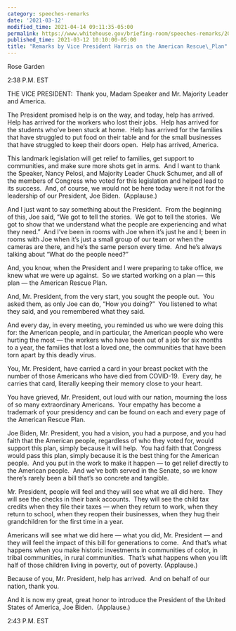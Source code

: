 ```yaml
---
category: speeches-remarks
date: '2021-03-12'
modified_time: 2021-04-14 09:11:35-05:00
permalink: https://www.whitehouse.gov/briefing-room/speeches-remarks/2021/03/12/remarks-by-vice-president-harris-on-the-american-rescue-plan/
published_time: 2021-03-12 10:10:00-05:00
title: "Remarks by Vice President Harris on the American Rescue\_Plan"
---
```

 
Rose Garden

2:38 P.M. EST  
  
THE VICE PRESIDENT:  Thank you, Madam Speaker and Mr. Majority Leader
and America.   
  
The President promised help is on the way, and today, help has arrived. 
Help has arrived for the workers who lost their jobs.  Help has arrived
for the students who’ve been stuck at home.  Help has arrived for the
families that have struggled to put food on their table and for the
small businesses that have struggled to keep their doors open.  Help has
arrived, America.  
  
This landmark legislation will get relief to families, get support to
communities, and make sure more shots get in arms.  And I want to thank
the Speaker, Nancy Pelosi, and Majority Leader Chuck Schumer, and all of
the members of Congress who voted for this legislation and helped lead
to its success.  And, of course, we would not be here today were it not
for the leadership of our President, Joe Biden.  (Applause.)  
  
And I just want to say something about the President.  From the
beginning of this, Joe said, “We got to tell the stories.  We got to
tell the stories.  We got to show that we understand what the people are
experiencing and what they need.”  And I’ve been in rooms with Joe when
it’s just he and I; been in rooms with Joe when it’s just a small group
of our team or when the cameras are there, and he’s the same person
every time.  And he’s always talking about “What do the people need?”   
  
And, you know, when the President and I were preparing to take office,
we knew what we were up against.  So we started working on a plan — this
plan — the American Rescue Plan.   
  
And, Mr. President, from the very start, you sought the people out.  You
asked them, as only Joe can do, “How you doing?”  You listened to what
they said, and you remembered what they said.    
  
And every day, in every meeting, you reminded us who we were doing this
for: the American people, and in particular, the American people who
were hurting the most — the workers who have been out of a job for six
months to a year, the families that lost a loved one, the communities
that have been torn apart by this deadly virus.   
  
You, Mr. President, have carried a card in your breast pocket with the
number of those Americans who have died from COVID-19.  Every day, he
carries that card, literally keeping their memory close to your
heart.   
  
You have grieved, Mr. President, out loud with our nation, mourning the
loss of so many extraordinary Americans.  Your empathy has become a
trademark of your presidency and can be found on each and every page of
the American Rescue Plan.  
  
Joe Biden, Mr. President, you had a vision, you had a purpose, and you
had faith that the American people, regardless of who they voted for,
would support this plan, simply because it will help.  You had faith
that Congress would pass this plan, simply because it is the best thing
for the American people.  And you put in the work to make it happen — to
get relief directly to the American people.  And we’ve both served in
the Senate, so we know there’s rarely been a bill that’s so concrete and
tangible.   
  
Mr. President, people will feel and they will see what we all did here. 
They will see the checks in their bank accounts.  They will see the
child tax credits when they file their taxes — when they return to work,
when they return to school, when they reopen their businesses, when they
hug their grandchildren for the first time in a year.  
  
Americans will see what we did here — what you did, Mr. President — and
they will feel the impact of this bill for generations to come.  And
that’s what happens when you make historic investments in communities of
color, in tribal communities, in rural communities.  That’s what happens
when you lift half of those children living in poverty, out of poverty.
(Applause.)  
  
Because of you, Mr. President, help has arrived.  And on behalf of our
nation, thank you.   
  
And it is now my great, great honor to introduce the President of the
United States of America, Joe Biden.  (Applause.)  
  
2:43 P.M. EST
